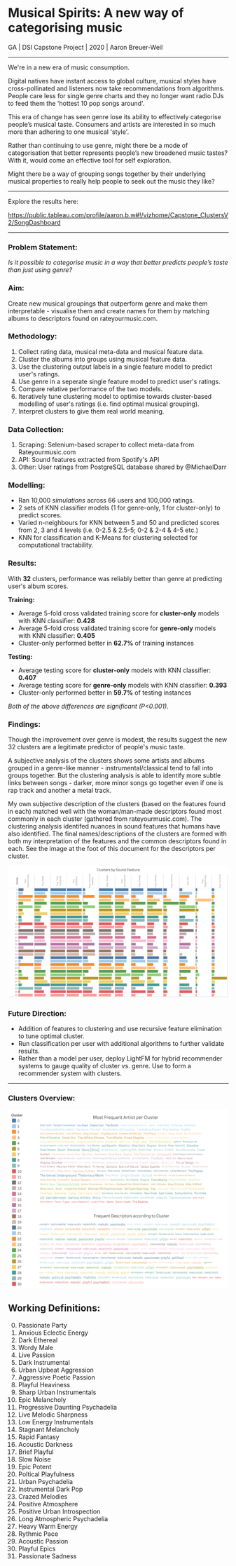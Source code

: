 # Musical Spirits: A new way of categorising music
GA | DSI Capstone Project | 2020 | Aaron Breuer-Weil

---

We're in a new era of music consumption.

Digital natives have instant access to global culture, musical styles have cross-pollinated and listeners now take recommendations from algorithms. People care less for single genre charts and they no longer want radio DJs to feed them the 'hottest 10 pop songs around'.

This era of change has seen genre lose its ability to effectively categorise people’s musical taste. Consumers and artists are interested in so much more than adhering to one musical 'style'.

Rather than continuing to use genre, might there be a mode of categorisation that better represents people’s new broadened music tastes? With it, would come an effective tool for self exploration. 

Might there be a way of grouping songs together by their underlying musical properties to really help people to seek out the music they like?

---

Explore the results here:

https://public.tableau.com/profile/aaron.b.w#!/vizhome/Capstone_ClustersV2/SongDashboard

---

### Problem Statement:

*Is it possible to categorise music in a way that better predicts people’s taste than just using genre?*

### Aim:

Create new musical groupings that outperform genre and make them interpretable - visualise them and create names for them by matching albums to descriptors found on rateyourmusic.com.

### Methodology:

1. Collect rating data, musical meta-data and musical feature data.
2. Cluster the albums into groups using musical feature data.
3. Use the clustering output labels in a single feature model to predict user's ratings.
4. Use genre in a seperate single feature model to predict user's ratings.
5. Compare relative performance of the two models.
6. Iteratively tune clustering model to optimise towards cluster-based modelling of user's ratings (i.e. find optimal musical grouping).
7. Interpret clusters to give them real world meaning.

### Data Collection:

1. Scraping:
Selenium-based scraper to collect meta-data from Rateyourmusic.com
2. API:
Sound features extracted from Spotify's API
3. Other:
User ratings from PostgreSQL database shared by @MichaelDarr 

### Modelling:

* Ran 10,000 *simulations* across 66 users and 100,000 ratings.
* 2 sets of KNN classifier models (1 for genre-only, 1 for cluster-only) to predict scores.
* Varied n-neighbours for KNN between 5 and 50 and predicted scores from 2, 3 and 4 levels (i.e. 0-2.5 & 2.5-5; 0-2 & 2-4 & 4-5 etc.)
* KNN for classification and K-Means for clustering selected for computational tractability.

### Results:

With **32** clusters, performance was reliably better than genre at predicting user's album scores.

**Training:**

* Average 5-fold cross validated training score for **cluster-only** models with KNN classifier: **0.428**
* Average 5-fold cross validated training score for **genre-only** models with KNN classifier: **0.405**
* Cluster-only performed better in **62.7%** of training instances

**Testing:**

* Average testing score for **cluster-only** models with KNN classifier: **0.407**
* Average testing score for **genre-only** models with KNN classifier: **0.393**
* Cluster-only performed better in **59.7%** of testing instances

*Both of the above differences are significant (P<0.001).*

### Findings:

Though the improvement over genre is modest, the results suggest the new 32 clusters are a legitimate predictor of people's music taste.

A subjective analysis of the clusters shows some artists and albums grouped in a genre-like manner - instrumental/classical tend to fall into groups together. But the clustering analysis is able to identify more subtle links between songs - darker, more minor songs go together even if one is rap track and another a metal track.

My own subjective description of the clusters (based on the features found in each) matched well with the woman/man-made descriptors found most commonly in each cluster (gathered from rateyourmusic.com). The clustering analysis identifed nuances in sound features that humans have also identified. The final names/descriptions of the clusters are formed with both my interpretation of the features and the common descriptors found in each. See the image at the foot of this document for the descriptors per cluster.

![alt text](Cluster_Feature.png)

### Future Direction:

* Addition of features to clustering and use recursive feature elimination to tune optimal cluster.
* Run classification per user with additional algorithms to further validate results.
* Rather than a model per user, deploy LightFM for hybrid recommender systems to gauge quality of cluster vs. genre. Use to form a recommender system with clusters.


---

### Clusters Overview:

![alt text](Clusters_Words.png)

## Working Definitions:

0.  Passionate Party
1.  Anxious Eclectic Energy
2.  Dark Ethereal
3.  Wordy Male
4.  Live Passion
5.  Dark Instrumental
6.  Urban Upbeat Aggression
7.  Aggressive Poetic Passion
8.  Playful Heaviness
9.  Sharp Urban Instrumentals
10. Epic Melancholy
11. Progressive Daunting Psychadelia
12. Live Melodic Sharpness
13. Low Energy Instrumentals
14. Stagnant Melancholy
15. Rapid Fantasy
16. Acoustic Darkness
17. Brief Playful
18. Slow Noise
19. Epic Potent
20. Poltical Playfulness
21. Urban Psychadelia
22. Instrumental Dark Pop
23. Crazed Melodies
24. Positive Atmosphere
25. Positive Urban Introspection
26. Long Atmospheric Psychadelia
27. Heavy Warm Energy
28. Rythmic Pace
29. Acoustic Passion
30. Playful Epics
31. Passionate Sadness
